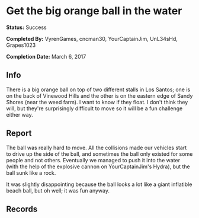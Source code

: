 # Get the big orange ball in the water

**Status:** <span class="status success">Success</span>

**Completed By:** <span>VyrenGames</span>, <span>cncman30</span>, <span>YourCaptainJim</span>, <span>UnL34sHd</span>, <span>Grapes1023</span>

**Completion Date:** March 6, 2017

## Info
There is a big orange ball on top of two different stalls in Los Santos; one is on the back of Vinewood Hills and the other is on the eastern edge of Sandy Shores (near the weed farm). I want to know if they float. I don't think they will, but they're surprisingly difficult to move so it will be a fun challenge either way. 

## Report
The ball was really hard to move. All the collisions made our vehicles start to drive up the side of the ball, and sometimes the ball only existed for some people and not others. Eventually we managed to push it into the water (with the help of the explosive cannon on YourCaptainJim's Hydra), but the ball sunk like a rock. 

It was slightly disappointing because the ball looks a lot like a giant inflatible beach ball, but oh well; it was fun anyway. 

## Records